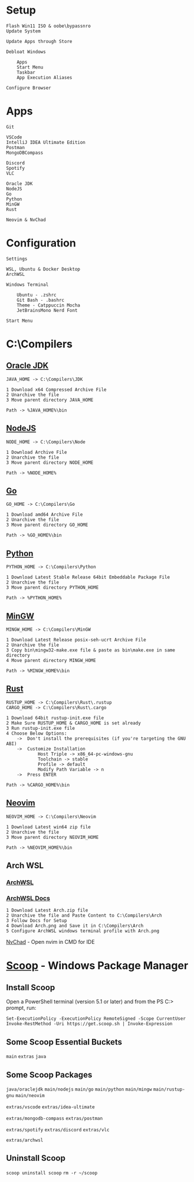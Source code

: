 # Setup

    Flash Win11 ISO & oobe\bypassnro
    Update System

    Update Apps through Store

    Debloat Windows

        Apps
        Start Menu
        Taskbar
        App Execution Aliases

    Configure Browser
    
# Apps

    Git
    
    VSCode
    IntelliJ IDEA Ultimate Edition
    Postman
    MongoDBCompass
    
    Discord
    Spotify
    VLC

    Oracle JDK
    NodeJS
    Go
    Python
    MinGW
    Rust

    Neovim & NvChad

# Configuration

    Settings

    WSL, Ubuntu & Docker Desktop
    ArchWSL

    Windows Terminal

        Ubuntu - .zshrc
        Git Bash - .bashrc
        Theme - Catppuccin Mocha
        JetBrainsMono Nerd Font

    Start Menu

# C:\Compilers

## [Oracle JDK](https://www.oracle.com/in/java/technologies/downloads/)

    JAVA_HOME -> C:\Compilers\JDK

    1 Download x64 Compressed Archive File
    2 Unarchive the file
    3 Move parent directory JAVA_HOME
    
    Path -> %JAVA_HOME%\bin

## [NodeJS](https://nodejs.org/en/download/prebuilt-binaries/current)

    NODE_HOME -> C:\Compilers\Node

    1 Download Archive File
    2 Unarchive the file
    3 Move parent directory NODE_HOME
    
    Path -> %NODE_HOME%

## [Go](https://go.dev/dl/)
    GO_HOME -> C:\Compilers\Go

    1 Download amd64 Archive File
    2 Unarchive the file
    3 Move parent directory GO_HOME
    
    Path -> %GO_HOME%\bin

## [Python](https://www.python.org/downloads/windows/)

    PYTHON_HOME -> C:\Compilers\Python

    1 Download Latest Stable Release 64bit Embeddable Package File
    2 Unarchive the file
    3 Move parent directory PYTHON_HOME
    
    Path -> %PYTHON_HOME%

## [MinGW](https://github.com/niXman/mingw-builds-binaries/releases)

    MINGW_HOME -> C:\Compilers\MinGW

    1 Download Latest Release posix-seh-ucrt Archive File
    2 Unarchive the file
    3 Copy bin\mingw32-make.exe file & paste as bin\make.exe in same directory
    4 Move parent directory MINGW_HOME
    
    Path -> %MINGW_HOME%\bin

## [Rust](https://www.rust-lang.org/tools/install)

    RUSTUP_HOME -> C:\Compilers\Rust\.rustup
    CARGO_HOME -> C:\Compilers\Rust\.cargo

    1 Download 64bit rustup-init.exe file
    2 Make Sure RUSTUP_HOME & CARGO_HOME is set already
    3 Run rustup-init.exe file
    4 Choose Below Options:
        ->  Don't install the prerequisites (if you're targeting the GNU ABI)
        ->  Customize Installation
                Host Triple -> x86_64-pc-windows-gnu
                Toolchain -> stable
                Profile -> default
                Modify Path Variable -> n
        ->  Press ENTER
    
    Path -> %CARGO_HOME%\bin

## [Neovim](https://github.com/neovim/neovim/releases)

    NEOVIM_HOME -> C:\Compilers\Neovim

    1 Download Latest win64 zip file
    2 Unarchive the file
    3 Move parent directory NEOVIM_HOME

    Path -> %NEOVIM_HOME%\bin

## Arch WSL
### [ArchWSL](https://github.com/yuk7/ArchWSL/releases)
### [ArchWSL Docs](https://wsldl-pg.github.io/ArchW-docs/How-to-Setup/)

    1 Download Latest Arch.zip file
    2 Unarchive the file and Paste Content to C:\Compilers\Arch
    3 Follow Docs for Setup
    4 Download Arch.png and Save it in C:\Compilers\Arch
    5 Configure ArchWSL windows terminal profile with Arch.png

[NvChad](https://nvchad.com/docs/quickstart/install/) - Open nvim in CMD for IDE

# [Scoop](https://scoop.sh/) - Windows Package Manager

## Install Scoop

Open a PowerShell terminal (version 5.1 or later) and from the PS C:\> prompt, run:

`Set-ExecutionPolicy -ExecutionPolicy RemoteSigned -Scope CurrentUser` <br>
`Invoke-RestMethod -Uri https://get.scoop.sh | Invoke-Expression`

## Some Scoop Essential Buckets

`main`
`extras`
`java`

## Some Scoop Packages

`java/oraclejdk`
`main/nodejs`
`main/go`
`main/python`
`main/mingw`
`main/rustup-gnu`
`main/neovim` <br>

`extras/vscode`
`extras/idea-ultimate` <br>

`extras/mongodb-compass`
`extras/postman` <br>

`extras/spotify`
`extras/discord` 
`extras/vlc` <br>

`extras/archwsl` <br>

## Uninstall Scoop

`scoop uninstall scoop`
`rm -r ~/scoop`

